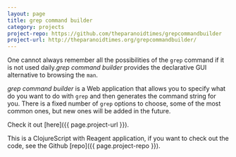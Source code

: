 ```yaml
---
layout: page
title: grep command builder
category: projects
project-repo: https://github.com/theparanoidtimes/grepcommandbuilder
project-url: http://theparanoidtimes.org/grepcommandbuilder/
---
```


One cannot always remember all the possibilities of the `grep` command if it
is not used daily.*grep command builder* provides the declarative GUI
alternative to browsing the `man`.

*grep command builder* is a Web application that allows you to specify what do
you want to do with `grep` and then generates the command string for you. There
is a fixed number of `grep` options to choose, some of the most common ones,
but new ones will be added in the future.

Check it out [here]({{ page.project-url }}).

This is a ClojureScript with Reagent application, if you want to check out the
code, see the Github [repo]({{ page.project-repo }}).
